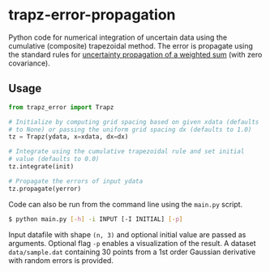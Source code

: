 # trapz-error-propagation

Python code for numerical integration of uncertain data using the cumulative (composite) trapezoidal method. The error is propagate using the standard rules for [uncertainty propagation of a weighted sum](https://en.wikipedia.org/wiki/Propagation_of_uncertainty#Example_formulae) (with zero covariance).

## Usage

```python
from trapz_error import Trapz

# Initialize by computing grid spacing based on given xdata (defaults 
# to None) or passing the uniform grid spacing dx (defaults to 1.0)
tz = Trapz(ydata, x=xdata, dx=dx)

# Integrate using the cumulative trapezoidal rule and set initial 
# value (defaults to 0.0)
tz.integrate(init)

# Propagate the errors of input ydata
tz.propagate(yerror)
```

Code can also be run from the command line using the ```main.py``` script.

```bash
$ python main.py [-h] -i INPUT [-I INITIAL] [-p]
```

Input datafile with shape ```(n, 3)``` and optional initial value are passed as arguments. Optional flag ```-p``` enables a visualization of the result. A dataset ```data/sample.dat``` containing 30 points from a 1st order Gaussian derivative with random errors is provided.
